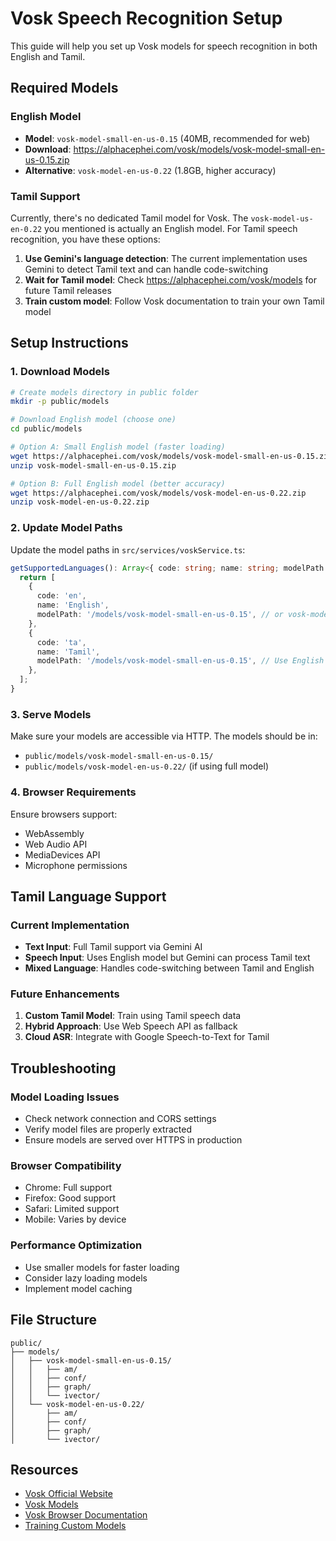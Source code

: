 # Vosk Speech Recognition Setup

This guide will help you set up Vosk models for speech recognition in both English and Tamil.

## Required Models

### English Model
- **Model**: `vosk-model-small-en-us-0.15` (40MB, recommended for web)
- **Download**: https://alphacephei.com/vosk/models/vosk-model-small-en-us-0.15.zip
- **Alternative**: `vosk-model-en-us-0.22` (1.8GB, higher accuracy)

### Tamil Support
Currently, there's no dedicated Tamil model for Vosk. The `vosk-model-us-en-0.22` you mentioned is actually an English model. For Tamil speech recognition, you have these options:

1. **Use Gemini's language detection**: The current implementation uses Gemini to detect Tamil text and can handle code-switching
2. **Wait for Tamil model**: Check https://alphacephei.com/vosk/models for future Tamil releases
3. **Train custom model**: Follow Vosk documentation to train your own Tamil model

## Setup Instructions

### 1. Download Models

```bash
# Create models directory in public folder
mkdir -p public/models

# Download English model (choose one)
cd public/models

# Option A: Small English model (faster loading)
wget https://alphacephei.com/vosk/models/vosk-model-small-en-us-0.15.zip
unzip vosk-model-small-en-us-0.15.zip

# Option B: Full English model (better accuracy)
wget https://alphacephei.com/vosk/models/vosk-model-en-us-0.22.zip
unzip vosk-model-en-us-0.22.zip
```

### 2. Update Model Paths

Update the model paths in `src/services/voskService.ts`:

```typescript
getSupportedLanguages(): Array<{ code: string; name: string; modelPath: string }> {
  return [
    {
      code: 'en',
      name: 'English',
      modelPath: '/models/vosk-model-small-en-us-0.15', // or vosk-model-en-us-0.22
    },
    {
      code: 'ta',
      name: 'Tamil',
      modelPath: '/models/vosk-model-small-en-us-0.15', // Use English model for now
    },
  ];
}
```

### 3. Serve Models

Make sure your models are accessible via HTTP. The models should be in:
- `public/models/vosk-model-small-en-us-0.15/`
- `public/models/vosk-model-en-us-0.22/` (if using full model)

### 4. Browser Requirements

Ensure browsers support:
- WebAssembly
- Web Audio API
- MediaDevices API
- Microphone permissions

## Tamil Language Support

### Current Implementation
- **Text Input**: Full Tamil support via Gemini AI
- **Speech Input**: Uses English model but Gemini can process Tamil text
- **Mixed Language**: Handles code-switching between Tamil and English

### Future Enhancements
1. **Custom Tamil Model**: Train using Tamil speech data
2. **Hybrid Approach**: Use Web Speech API as fallback
3. **Cloud ASR**: Integrate with Google Speech-to-Text for Tamil

## Troubleshooting

### Model Loading Issues
- Check network connection and CORS settings
- Verify model files are properly extracted
- Ensure models are served over HTTPS in production

### Browser Compatibility
- Chrome: Full support
- Firefox: Good support
- Safari: Limited support
- Mobile: Varies by device

### Performance Optimization
- Use smaller models for faster loading
- Consider lazy loading models
- Implement model caching

## File Structure

```
public/
├── models/
│   ├── vosk-model-small-en-us-0.15/
│   │   ├── am/
│   │   ├── conf/
│   │   ├── graph/
│   │   └── ivector/
│   └── vosk-model-en-us-0.22/
│       ├── am/
│       ├── conf/
│       ├── graph/
│       └── ivector/
```

## Resources

- [Vosk Official Website](https://alphacephei.com/vosk/)
- [Vosk Models](https://alphacephei.com/vosk/models)
- [Vosk Browser Documentation](https://github.com/alphacep/vosk-browser)
- [Training Custom Models](https://alphacephei.com/vosk/training)